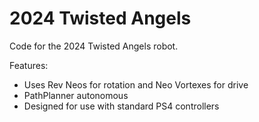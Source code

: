 # 2024 Twisted Angels

Code for the 2024 Twisted Angels robot.

Features:
- Uses Rev Neos for rotation and Neo Vortexes for drive
- PathPlanner autonomous
- Designed for use with standard PS4 controllers
